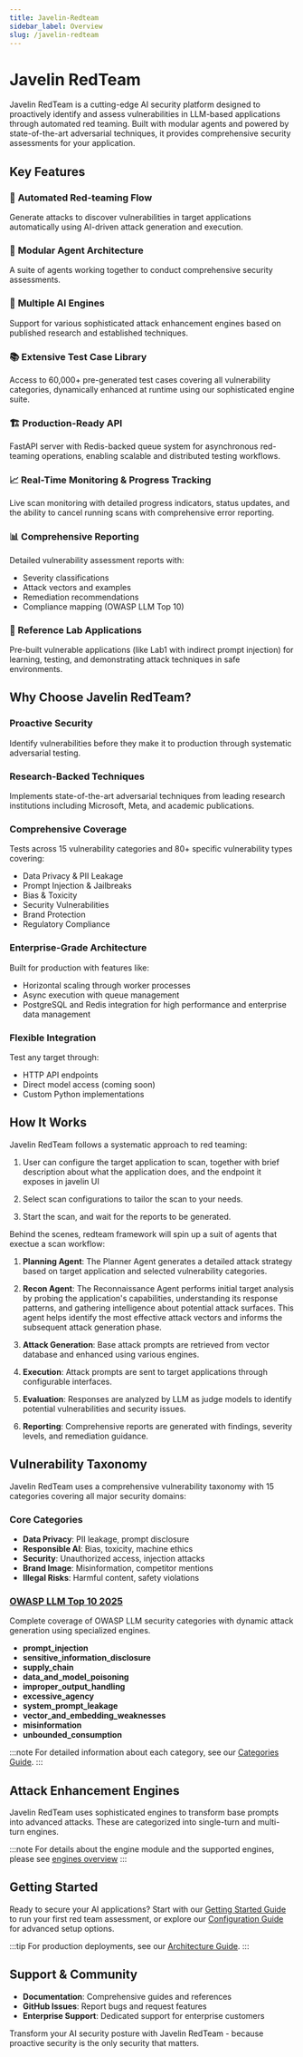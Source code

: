 ```yaml
---
title: Javelin-Redteam
sidebar_label: Overview
slug: /javelin-redteam
---
```


# Javelin RedTeam

Javelin RedTeam is a cutting-edge AI security platform designed to proactively identify and assess vulnerabilities in LLM-based applications through automated red teaming. Built with modular agents and powered by state-of-the-art adversarial techniques, it provides comprehensive security assessments for your application.

## Key Features

### 🎯 **Automated Red-teaming Flow**
Generate attacks to discover vulnerabilities in target applications automatically using AI-driven attack generation and execution.

### 🔧 **Modular Agent Architecture**
A suite of agents working together to conduct comprehensive security assessments.

### 🚀 **Multiple AI Engines**
Support for various sophisticated attack enhancement engines based on published research and established techniques.

### 📚 **Extensive Test Case Library**
Access to 60,000+ pre-generated test cases covering all vulnerability categories, dynamically enhanced at runtime using our sophisticated engine suite.

### 🏗️ **Production-Ready API**
FastAPI server with Redis-backed queue system for asynchronous red-teaming operations, enabling scalable and distributed testing workflows.

### 📈 Real-Time Monitoring & Progress Tracking
Live scan monitoring with detailed progress indicators, status updates, and the ability to cancel running scans with comprehensive error reporting.

### 📊 **Comprehensive Reporting**
Detailed vulnerability assessment reports with:
- Severity classifications
- Attack vectors and examples
- Remediation recommendations
- Compliance mapping (OWASP LLM Top 10)

### 🔧 Reference Lab Applications
Pre-built vulnerable applications (like Lab1 with indirect prompt injection) for learning, testing, and demonstrating attack techniques in safe environments.

## Why Choose Javelin RedTeam?

### **Proactive Security**
Identify vulnerabilities before they make it to production through systematic adversarial testing.

### **Research-Backed Techniques**
Implements state-of-the-art adversarial techniques from leading research institutions including Microsoft, Meta, and academic publications.

### **Comprehensive Coverage**
Tests across 15 vulnerability categories and 80+ specific vulnerability types covering:
- Data Privacy & PII Leakage
- Prompt Injection & Jailbreaks  
- Bias & Toxicity
- Security Vulnerabilities
- Brand Protection
- Regulatory Compliance

### **Enterprise-Grade Architecture**
Built for production with features like:
- Horizontal scaling through worker processes
- Async execution with queue management
- PostgreSQL and Redis integration for high performance and enterprise data management

### **Flexible Integration**
Test any target through:
- HTTP API endpoints
- Direct model access (coming soon)
- Custom Python implementations

## How It Works

Javelin RedTeam follows a systematic approach to red teaming:

1. User can configure the target application to scan, together with brief description about what the application does, and the endpoint it exposes in javelin UI

2. Select scan configurations to tailor the scan to your needs.

3. Start the scan, and wait for the reports to be generated.

Behind the scenes, redteam framework will spin up a suit of agents that exectue a scan workflow:

1. **Planning Agent**: The Planner Agent generates a detailed attack strategy based on target application and selected vulnerability categories.

2. **Recon Agent**: The Reconnaissance Agent performs initial target analysis by probing the application's capabilities, understanding its response patterns, and gathering intelligence about potential attack surfaces. This agent helps identify the most effective attack vectors and informs the subsequent attack generation phase.

3. **Attack Generation**: Base attack prompts are retrieved from vector database and enhanced using various engines.

4. **Execution**: Attack prompts are sent to target applications through configurable interfaces.

5. **Evaluation**: Responses are analyzed by LLM as judge models to identify potential vulnerabilities and security issues.

6. **Reporting**: Comprehensive reports are generated with findings, severity levels, and remediation guidance.

## Vulnerability Taxonomy

Javelin RedTeam uses a comprehensive vulnerability taxonomy with 15 categories covering all major security domains:

### **Core Categories**
- **Data Privacy**: PII leakage, prompt disclosure
- **Responsible AI**: Bias, toxicity, machine ethics  
- **Security**: Unauthorized access, injection attacks
- **Brand Image**: Misinformation, competitor mentions
- **Illegal Risks**: Harmful content, safety violations

### **[OWASP LLM Top 10 2025](https://genai.owasp.org/llm-top-10/)**
Complete coverage of OWASP LLM security categories with dynamic attack generation using specialized engines.
- **prompt_injection**
- **sensitive_information_disclosure**
- **supply_chain**
- **data_and_model_poisoning**
- **improper_output_handling**
- **excessive_agency**
- **system_prompt_leakage**
- **vector_and_embedding_weaknesses**
- **misinformation**
- **unbounded_consumption**

:::note
For detailed information about each category, see our [Categories Guide](/javelin-redteam/categories/overview).
:::

## Attack Enhancement Engines

Javelin RedTeam uses sophisticated engines to transform base prompts into advanced attacks. These are categorized into single-turn and multi-turn engines.

:::note
For details about the engine module and the supported engines, please see [engines overview](/javelin-redteam/engines/overview)
:::

## Getting Started

Ready to secure your AI applications? Start with our [Getting Started Guide](/javelin-redteam/guides/getting-started) to run your first red team assessment, or explore our [Configuration Guide](/javelin-redteam/configuration) for advanced setup options.

:::tip
For production deployments, see our [Architecture Guide](/javelin-redteam/architecture).
:::

## Support & Community

- **Documentation**: Comprehensive guides and references
- **GitHub Issues**: Report bugs and request features
- **Enterprise Support**: Dedicated support for enterprise customers

Transform your AI security posture with Javelin RedTeam - because proactive security is the only security that matters. 
